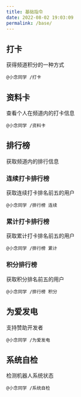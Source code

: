 ```yaml
---
title: 基础指令
date: 2022-08-02 19:03:09
permalink: /base/
---
```


## 打卡

获得频道积分的一种方式

```
@小念同学 /打卡 
```

## 资料卡

查看个人在频道内的打卡信息

```
@小念同学 /资料卡
```

## 排行榜

获取频道内的排行信息

### 连续打卡排行榜

获取连续打卡排名前五的用户

```
@小念同学 /排行榜 连续
```

### 累计打卡排行榜

获取累计打卡排名前五的用户

```
@小念同学 /排行榜 累计
```

### 积分排行榜

获取积分排名前五的用户

```
@小念同学 /排行榜 积分
```

## 为爱发电

支持赞助开发者

```
@小念同学 /为爱发电
```

## 系统自检

检测机器人系统状态

```
@小念同学 /系统自检
```
